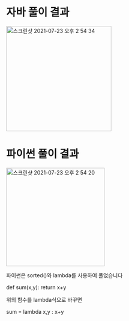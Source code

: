 # 자바 풀이 결과
<img width="280" alt="스크린샷 2021-07-23 오후 2 54 34" src="https://user-images.githubusercontent.com/42399580/126742407-c5913f4f-bc4b-4b4b-9f9c-848e0ec2866a.png">

# 파이썬 풀이 결과
<img width="262" alt="스크린샷 2021-07-23 오후 2 54 20" src="https://user-images.githubusercontent.com/42399580/126742420-dbe17e28-9028-400d-a41e-f49168788a0c.png">

파이썬은 sorted()와 lambda를 사용하여 풀었습니다

def sum(x,y):
  return x+y

위의 함수를 lambda식으로 바꾸면

sum = lambda x,y : x+y
